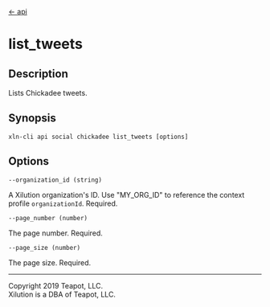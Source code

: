 [<- api](../../../api/index.md)

# list_tweets

## Description

Lists Chickadee tweets.

## Synopsis

```
xln-cli api social chickadee list_tweets [options]
```

## Options

`--organization_id (string)`

A Xilution organization's ID. Use "MY_ORG_ID" to reference the context profile `organizationId`. Required.

`--page_number (number)`

The page number. Required.

`--page_size (number)`

The page size. Required.

---
Copyright 2019 Teapot, LLC.  
Xilution is a DBA of Teapot, LLC.
